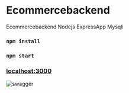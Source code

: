 # Ecommercebackend
Ecommercebackend Nodejs ExpressApp Mysqli

### `npm install`
### `npm start`

### [localhost:3000](localhost:3000)


![swagger](https://user-images.githubusercontent.com/64920674/198105236-611b45a1-337f-4fa2-a506-eda7eee76181.jpg)
